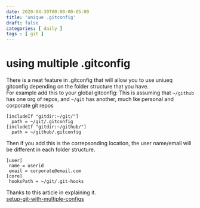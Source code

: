 ```yaml
---
date: 2020-04-30T00:00:00-05:00
title: 'unique .gitconfig'
draft: false
categories: [ daily ]
tags : [ git ]
---
```

# using multiple .gitconfig
There is a neat feature in .gitconfig that will allow you to use uniueq gitconfig depending on the folder structure that you have.   
For example add this to your global gitconfig:
This is assuming that `~/github` has one org of repos, and `~/git` has another, much lke personal and corporate git repos
```
[includeIf "gitdir:~/git/"]
  path = ~/git/.gitconfig
[includeIf "gitdir:~/github/"]
  path = ~/github/.gitconfig
```
Then if you add this is the correpsonding location, the user name/email will be different in each folder structure. 
```
[user]
 name = userid
 email = corporate@email.com
[core]
 hooksPath = ~/git/.git-hooks
 ```
 Thanks to this article in explaining it.	
[setup-git-with-multiple-configs](https://itnext.io/setup-git-with-multiple-configs-9b4111d6928c)